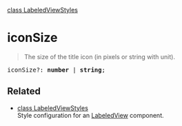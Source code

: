[class LabeledViewStyles](LabeledViewStyles.md)

# iconSize

> The size of the title icon (in pixels or string with unit).

<pre class="docgen_signature">iconSize?: <b>number</b> | <b>string</b>;</pre>

## Related

- [<!--{ref:class}-->class LabeledViewStyles](LabeledViewStyles.md) \
    Style configuration for an [LabeledView](LabeledView.md) component.

